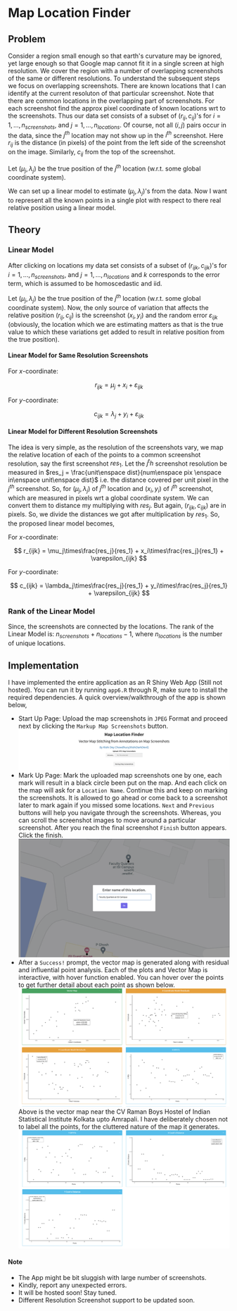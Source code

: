 # Map Location Finder

## Problem
Consider a region small enough so that earth's curvature may be ignored, yet large enough so that Google map cannot fit it in a single screen at high resolution. We cover the region with a number of overlapping screenshots of the same or different resolutions. To understand the subsequent steps we focus on overlapping screenshots. There are known locations that I can identify at the current resoluton of that particular screenshot. Note that there are common locations in the overlapping part of screenshots. For each screenshot find the approx pixel coordinate of known locations wrt to the screenshots. Thus our data set consists of a subset of $(r_{ij},c_{ij})$'s for $i=1,...,n_{screenshots}$, and $j=1,...,n_{locations}$. Of course, not all $(i,j)$ pairs occur in the data, since the $j^{th}$ location may not show up in the $i^{th}$ screenshot. Here $r_{ij}$ is the distance (in pixels) of the point from the left side of the screenshot on the image. Similarly, $c_{ij}$ from the top of the screenshot.

Let $(\mu_j,\lambda_j)$ be the true position of the $j^{th}$ location (w.r.t. some global coordinate system).

We can set up a linear model to estimate $(\mu_j,\lambda_j)$'s from the data.  Now I want to represent all the known points in a single plot with respect to there real relative position using a linear model.

## Theory

### Linear Model

After clicking on locations my data set consists of a subset of $(r_{ijk},c_{ijk})$'s for $i=1,...,n_{screenshots}$, and $j=1,...,n_{locations}$ and $k$ corresponds to the error term, which is assumed to be homoscedastic and iid.

Let $(\mu_j,\lambda_j)$ be the true position of the $j^{th}$ location (w.r.t. some global coordinate system). Now, the only source of variation that affects the relative position $(r_{ij}, c_{ij})$ is the screenshot $(x_i, y_i)$ and the random error $\varepsilon_{ijk}$ (obviously, the location which we are estimating matters as that is the true value to which these variations get added to result in relative position from the true position). 

#### Linear Model for Same Resolution Screenshots

For $x$-coordinate:

$$
r_{ijk} = \mu_j + x_i + \varepsilon_{ijk}
$$

For $y$-coordinate:

$$
c_{ijk} = \lambda_j + y_i + \varepsilon_{ijk}
$$

#### Linear Model for Different Resolution Screenshots

The idea is very simple, as the resolution of the screenshots vary, we map the relative location of each of the points to a common screenshot resolution, say the first screenshot $res_1$. Let the $j^th$ screenshot resolution be measured in $res_j = \frac{unit\enspace dist}{num\enspace pix \enspace in\enspace unit\enspace dist}$ i.e. the distance covered per unit pixel in the $j^{th}$ screenshot. So, for $(\mu_j,\lambda_j)$ of $j^{th}$ location and $(x_i, y_i)$ of $i^{th}$ screenshot, which are measured in pixels wrt a global coordinate system. We can convert them to distance my multiplying with $res_j$. But again, $(r_{ijk}, c_{ijk})$ are in pixels. So, we divide the distances we got after multiplication by $res_1$. So, the proposed linear model becomes,

For $x$-coordinate:

$$
r_{ijk} = \mu_j\times\frac{res_j}{res_1} + x_i\times\frac{res_j}{res_1} + \varepsilon_{ijk}
$$

For $y$-coordinate:

$$
c_{ijk} = \lambda_j\times\frac{res_j}{res_1} + y_i\times\frac{res_j}{res_1} + \varepsilon_{ijk}
$$

### Rank of the Linear Model

Since, the screenshots are connected by the locations. The rank of the Linear Model is: $n_{screenshots} + n_{locations} - 1$, where $n_{locations}$ is the number of unique locations.

## Implementation

I have implemented the entire application as an R Shiny Web App (Still not hosted). You can run it by running `app6.R` through R, make sure to install the required dependencies. A quick overview/walkthrough of the app is shown below,
- Start Up Page: Upload the map screenshots in `JPEG` Format and proceed next by clicking the `Markup Map Screenshots` button.
![Intro Page](App-Images/IntroPage.png)
- Mark Up Page: Mark the uploaded map screenshots one by one, each mark will result in a black circle been put on the map. And each click on the map will ask for a `Location Name`. Continue this and keep on marking the screenshots. It is allowed to go ahead or come back to a screenshot later to mark again if you missed some locations. `Next` and `Previous` buttons will help you navigate through the screenshots. Whereas, you can scroll the screenshot images to move around a particular screenshot. After you reach the final screenshot `Finish` button appears. Click the finish.
![Markup Page](App-Images/MarkLocation.png)
- After a `Success!` prompt, the vector map is generated along with residual and influential point analysis. Each of the plots and Vector Map is interactive, with hover function enabled. You can hover over the points to get further detail about each point as shown below.
![Result1 Page](App-Images/Result11.png)
Above is the vector map near the CV Raman Boys Hostel of Indian Statistical Institute Kolkata upto Amrapali. I have deliberately chosen not to label all the points, for the cluttered nature of the map it generates.
![Result2 Page](App-Images/Result12.png)

#### Note
- The App might be bit sluggish with large number of screenshots.
- Kindly, report any unexpected errors.
- It will be hosted soon! Stay tuned.
- Different Resolution Screenshot support to be updated soon.
